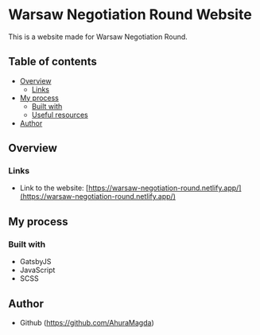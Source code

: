 # Warsaw Negotiation Round Website
This is a website made for Warsaw Negotiation Round.

## Table of contents
- [Overview](#overview)
  - [Links](#links)
- [My process](#my-process)
  - [Built with](#built-with)
  - [Useful resources](#useful-resources)
- [Author](#author)


## Overview
### Links
- Link to the website: [https://warsaw-negotiation-round.netlify.app/](https://warsaw-negotiation-round.netlify.app/)

## My process
### Built with
- GatsbyJS
- JavaScript
- SCSS

## Author
- Github (https://github.com/AhuraMagda)
